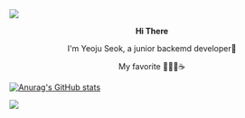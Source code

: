 <img src="https://capsule-render.vercel.app/api?type=wave&color=fcccdd&height=300&section=header&text=hello%20I'm YEOJU&fontSize=90&"/>

<p align="center">
  <b>Hi There</b></p>

<p align="center">I'm Yeoju Seok, a junior backemd developer🌱</p>
<p align="center">My favorite 🧘‍♀️🎼☕️</p>

[![Anurag's GitHub stats](https://github-readme-stats.vercel.app/api?username=YEOJU-SEOK)](https://github.com/anuraghazra/github-readme-stats&count_private=truehow_icons=true&theme=synthwave)


<img src="https://capsule-render.vercel.app/api?type=wave&color=fcccdd&height=150&section=footer&fontSize=90&"/>

